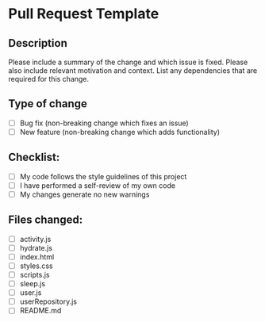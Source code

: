 # Pull Request Template

## Description

Please include a summary of the change and which issue is fixed. Please also include relevant motivation and context. List any dependencies that are required for this change.

## Type of change

- [ ] Bug fix (non-breaking change which fixes an issue)
- [ ] New feature (non-breaking change which adds functionality)

## Checklist:

- [ ] My code follows the style guidelines of this project
- [ ] I have performed a self-review of my own code
- [ ] My changes generate no new warnings

## Files changed:

- [ ] activity.js
- [ ] hydrate.js
- [ ] index.html
- [ ] styles.css
- [ ] scripts.js
- [ ] sleep.js
- [ ] user.js
- [ ] userRepository.js
- [ ] README.md

